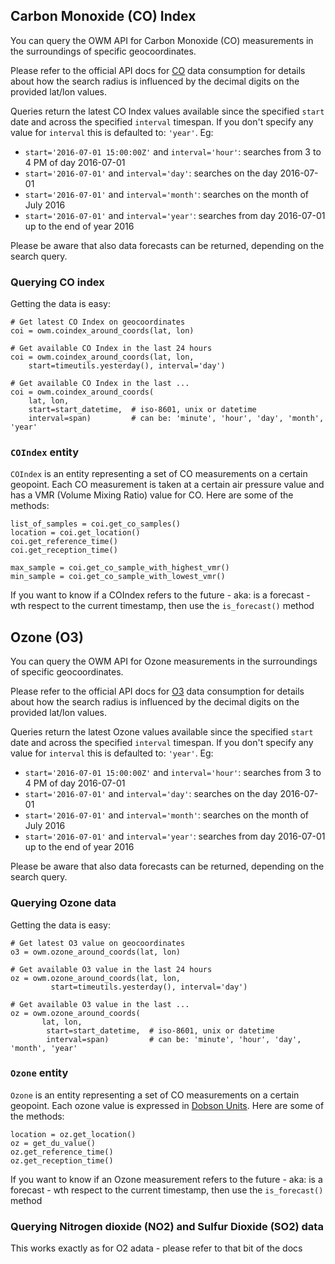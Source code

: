 ## Carbon Monoxide (CO) Index

You can query the OWM API for Carbon Monoxide (CO) measurements in the surroundings of specific geocoordinates.

Please refer to the official API docs for [CO](http://openweathermap.org/api/pollution/v1/co) data consumption for details about how the search radius is influenced by the decimal digits on the provided lat/lon values.

Queries return the latest CO Index values available since the specified
`start` date and across the specified `interval` timespan. If you don't
specify any value for `interval` this is defaulted to: `'year'`.
Eg:

  - `start='2016-07-01 15:00:00Z'` and `interval='hour'`: searches from 3 to 4 PM of day 2016-07-01
  - `start='2016-07-01'` and `interval='day'`: searches on the day 2016-07-01
  - `start='2016-07-01'` and `interval='month'`: searches on the month of July 2016
  - `start='2016-07-01'` and `interval='year'`: searches from day 2016-07-01 up to the end of year 2016

Please be aware that also data forecasts can be returned, depending on the search query.


### Querying CO index

Getting the data is easy:
```
# Get latest CO Index on geocoordinates
coi = owm.coindex_around_coords(lat, lon)

# Get available CO Index in the last 24 hours
coi = owm.coindex_around_coords(lat, lon,
    start=timeutils.yesterday(), interval='day')

# Get available CO Index in the last ...
coi = owm.coindex_around_coords(
    lat, lon,
    start=start_datetime,  # iso-8601, unix or datetime
    interval=span)         # can be: 'minute', 'hour', 'day', 'month', 'year'
```


### `COIndex` entity
`COIndex` is an entity representing a set of CO measurements on a certain geopoint.
Each CO measurement is taken at a certain air pressure value and has a VMR (Volume Mixing Ratio) value
for CO. Here are some of the methods:

```
list_of_samples = coi.get_co_samples()
location = coi.get_location()
coi.get_reference_time()
coi.get_reception_time()

max_sample = coi.get_co_sample_with_highest_vmr()
min_sample = coi.get_co_sample_with_lowest_vmr()
```

If you want to know if a COIndex refers to the future - aka: is a forecast - wth respect to the
current timestamp, then use the `is_forecast()` method


## Ozone (O3)

You can query the OWM API for Ozone measurements in the surroundings of specific geocoordinates.

Please refer to the official API docs for [O3](http://openweathermap.org/api/pollution/v1/o3) data consumption for details about how the search radius is influenced by the decimal digits on the provided lat/lon values.

Queries return the latest Ozone values available since the specified
`start` date and across the specified `interval` timespan. If you don't
specify any value for `interval` this is defaulted to: `'year'`.
Eg:

  - `start='2016-07-01 15:00:00Z'` and `interval='hour'`: searches from 3 to 4 PM of day 2016-07-01
  - `start='2016-07-01'` and `interval='day'`: searches on the day 2016-07-01
  - `start='2016-07-01'` and `interval='month'`: searches on the month of July 2016
  - `start='2016-07-01'` and `interval='year'`: searches from day 2016-07-01 up to the end of year 2016

Please be aware that also data forecasts can be returned, depending on the search query.

### Querying Ozone data

Getting the data is easy:
```
# Get latest O3 value on geocoordinates
o3 = owm.ozone_around_coords(lat, lon)

# Get available O3 value in the last 24 hours
oz = owm.ozone_around_coords(lat, lon,
         start=timeutils.yesterday(), interval='day')

# Get available O3 value in the last ...
oz = owm.ozone_around_coords(
       lat, lon,
        start=start_datetime,  # iso-8601, unix or datetime
        interval=span)         # can be: 'minute', 'hour', 'day', 'month', 'year'
```

### `Ozone` entity
`Ozone` is an entity representing a set of CO measurements on a certain geopoint.
Each ozone value is expressed in [Dobson Units](http://www.theozonehole.com/dobsonunit.htm).
Here are some of the methods:

```
location = oz.get_location()
oz = get_du_value()
oz.get_reference_time()
oz.get_reception_time()
```

If you want to know if an Ozone measurement refers to the future - aka: is a forecast - wth respect to the
current timestamp, then use the `is_forecast()` method


### Querying Nitrogen dioxide (NO2) and Sulfur Dioxide (SO2) data
This works exactly as for O2 adata - please refer to that bit of the docs